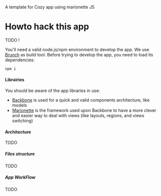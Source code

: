 A template for Cozy app using marionette JS

# Howto hack this app

TODO !

You'll need a valid node.js/npm environment to develop the app. We use [Brunch](http://brunch.io/) as build tool. Before trying to develop the app, you need to load its dependencies:

```sh
npm i
```

#### Librairies

You should be aware of the app libraries in use:
* [Backbone](http://backbonejs.org/) is used for a quick and valid components architecture, like models
* [Marionette](http://marionettejs.com/) is the framework used upon Backbone to have a more clever and easier way to deal with views (like layouts, regions, and views switching)

#### Architecture
TODO
##### Files structure
TODO
##### App WorkFlow
TODO

